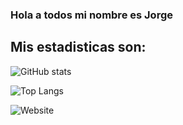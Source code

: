 ### Hola a todos mi nombre es Jorge

## Mis estadisticas son:


![GitHub stats](https://github-readme-stats.vercel.app/api?username=chochy2001&show_icons=true&theme=tokyonight)


![Top Langs](https://github-readme-stats.vercel.app/api/top-langs/?username=chochy2001&show_icons=true&theme=tokyonight)


![Website](https://img.shields.io/website?style=plastic&up_message=visitar&url=https%3A%2F%2Fcapdesis.com%2F)